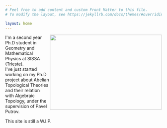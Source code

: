 ```yaml
---
# Feel free to add content and custom Front Matter to this file.
# To modify the layout, see https://jekyllrb.com/docs/themes/#overriding-theme-defaults

layout: home
---
```



<div>
    <img src="/profilePic.jpg"
        align="right"
        width="360"
        height="240"
        style="float">
  <p>I'm a second year Ph.D student in Geometry and Mathematical Physics at SISSA (Trieste).<br> 
  I've just started working on my Ph.D project about Abelian Topological Theories and their relation with Algebraic Topology, under the supervision of Pavel Putrov. 
  </p> 
  
  <p>This site is still a W.I.P.</p>

</div>